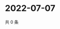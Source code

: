 # 2022-07-07

共 0 条

<!-- BEGIN WEIBO -->
<!-- 最后更新时间 Thu Jul 07 2022 05:00:43 GMT+0800 (China Standard Time) -->

<!-- END WEIBO -->

